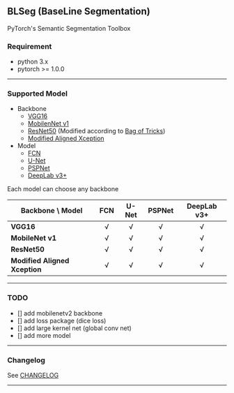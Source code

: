 ## BLSeg (BaseLine Segmentation)

PyTorch's Semantic Segmentation Toolbox

### Requirement

* python 3.x
* pytorch >= 1.0.0

---

### Supported Model

* Backbone
  * [VGG16]
  * [MobilenNet v1]
  * [ResNet50] (Modified according to [Bag of Tricks])
  * [Modified Aligned Xception]
* Model
  * [FCN]
  * [U-Net]
  * [PSPNet]
  * [DeepLab v3+]

Each model can choose any backbone

| Backbone \ Model              | **FCN** | **U-Net** | **PSPNet** | **DeepLab v3+** |
| ----------------------------- | :-----: | :-------: | :--------: | :-------------: |
| **VGG16**                     | &radic; |  &radic;  |  &radic;   |     &radic;     |
| **MobileNet v1**              | &radic; |  &radic;  |  &radic;   |     &radic;     |
| **ResNet50**                  | &radic; |  &radic;  |  &radic;   |     &radic;     |
| **Modified Aligned Xception** | &radic; |  &radic;  |  &radic;   |     &radic;     |

---

### TODO

- [] add mobilenetv2 backbone
- [] add loss package (dice loss)
- [] add large kernel net (global conv net)
- [] add more model

---

### Changelog

See [CHANGELOG]

---

[VGG16]:https://arxiv.org/abs/1409.1556
[MobilenNet v1]:https://arxiv.org/abs/1704.04861
[ResNet50]:https://arxiv.org/abs/1512.03385
[FCN]:https://arxiv.org/abs/1411.4038
[U-Net]:https://arxiv.org/abs/1505.04597
[PSPNet]:https://arxiv.org/abs/1612.01105
[DeepLab v3+]:https://arxiv.org/abs/1802.02611
[Modified Aligned Xception]:https://arxiv.org/abs/1802.02611
[Bag of Tricks]:https://arxiv.org/abs/1812.01187
[CHANGELOG]:https://github.com/linbo0518/LLSeg/blob/master/CHANGELOG.md